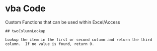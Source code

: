 # vba Code

Custom Functions that can be used within Excel/Access
```
## twoColumnLookup

Lookup the item in the first or second column and return the third column.  If no value is found, return 0.
```
